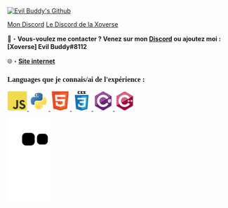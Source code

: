 <a href="https://discord.gg/UDfBDeVMpU" target="_blank"> <img src="https://cdn.discordapp.com/attachments/907721183343034428/919316519681413130/Evil_Buddys_Github.png" alt="Evil Buddy's Github"/></a>

<a>[Mon Discord](https://discord.gg/9qXe59UajH)</a>
<a>[Le Discord de la Xoverse](https://discord.gg/UDfBDeVMpU)</a>

📩・**Vous-voulez me contacter ? Venez sur mon [Discord](https://discord.gg/9qXe59UajH) ou ajoutez moi : [Xoverse] Evil Buddy#8112**

🌐・[**Site internet**](https://evilbuddy.github.io/)
<h3 style="font-family:verdana" align="left">Languages que je connais/ai de l'expérience :</h3>
<p align="left">
    <a href="https://developer.mozilla.org/en-US/docs/Web/JavaScript" target="_blank"> 
        <img src="https://raw.githubusercontent.com/devicons/devicon/master/icons/javascript/javascript-original.svg" alt="javascript" width="45" height="45"/>
    </a>
    <a href="https://www.python.org" target="_blank">
        <img src="https://raw.githubusercontent.com/devicons/devicon/master/icons/python/python-original.svg" alt="python" width="45" height="45"/>
    </a>
    <a href="https://www.w3schools.com/html/" target="_blank">
        <img src="https://raw.githubusercontent.com/devicons/devicon/2ae2a900d2f041da66e950e4d48052658d850630/icons/html5/html5-original.svg" alt="html5" width="45" height="45"/>
    </a>
    <a href="https://www.w3schools.com/css/" target="_blank">
        <img src="https://raw.githubusercontent.com/devicons/devicon/master/icons/css3/css3-original-wordmark.svg" alt="css3" width="45" height="45"/>
    </a>
    <a href="https://docs.microsoft.com/fr-fr/dotnet/csharp/" target="_blank">
        <img src="https://raw.githubusercontent.com/devicons/devicon/2ae2a900d2f041da66e950e4d48052658d850630/icons/csharp/csharp-original.svg" alt="CSharp" width="45" height="45"/>
    </a>
    <a href="https://docs.microsoft.com/fr-fr/cpp/" target="_blank">
        <img src="https://raw.githubusercontent.com/devicons/devicon/2ae2a900d2f041da66e950e4d48052658d850630/icons/cplusplus/cplusplus-original.svg" alt="CSharp" width="45" height="45"/>
    </a>
</p>
<img src="https://github.com/rafaballerini/rafaballerini/blob/output/github-contribution-grid-snake.svg" alt="sneke">

